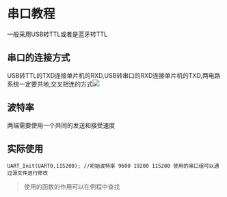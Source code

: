 # 串口教程

一般采用USB转TTL或者是蓝牙转TTL

## 串口的连接方式

USB转TTL的TXD连接单片机的RXD,USB转串口的RXD连接单片机的TXD,两电路系统一定要共地,交叉相连的方式![](/home/qrq/Documents/xxbj/NXP-K60龙邱/img/USB转TTL.png)

## 波特率

两端需要使用一个共同的发送和接受速度

## 实际使用

```
UART_Init(UART0,115200); //初始波特率 9600 19200 115200 使用的串口组可以通过源文件进行修改
```

> 使用的函数的作用可以在例程中查找
